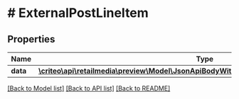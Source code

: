 # # ExternalPostLineItem

## Properties

Name | Type | Description | Notes
------------ | ------------- | ------------- | -------------
**data** | [**\criteo\api\retailmedia\preview\Model\JsonApiBodyWithoutIdOfLineItemAttributesAndLineItem**](JsonApiBodyWithoutIdOfLineItemAttributesAndLineItem.md) |  | [optional]

[[Back to Model list]](../../README.md#models) [[Back to API list]](../../README.md#endpoints) [[Back to README]](../../README.md)
